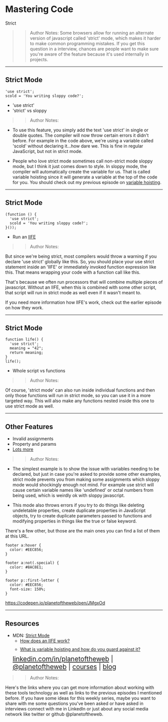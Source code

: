 <!-- .slide: data-state="title" -->

# Mastering Code
Strict

> >Author Notes:
Some browsers allow for running an alternate version of javascript called 'strict' mode, which makes it harder to make common programming mistakes. If you get this question in a interview, chances are people want to make sure you're aware of the feature because it's used internally in projects.

---

## Strict Mode

```
'use strict';
scold = 'You writing sloppy code?';
```

- 'use strict'
- 'strict' vs sloppy

> > Author Notes:

- To use this feature, you simply add the text 'use strict' in single or double quotes. The compiler will now throw certain errors it didn't before. For example in the code above, we're using a variable called 'scold' without declaring it...how dare we. This is fine in regular JavaScript, but not in strict mode.

- People who love strict mode sometimes call non-strict mode sloppy mode, but I think it just comes down to style. In sloppy mode, the compiler will automatically create the variable for us. That is called variable hoisting since it will generate a variable at the top of the code for you. You should check out my previous episode on [variable hoisting](https://www.linkedin.com/learning/mastering-web-developer-interview-code/what-is-variable-hoisting-and-how-do-you-guard-against-it).



---

## Strict Mode

```
(function () {
  'use strict';
  scold = 'You writing sloppy code?';
}());
```

- Run an [IIFE](https://www.linkedin.com/learning/mastering-web-developer-interview-code/how-does-an-iife-work)


> > Author Notes:

But since we're being strict, most compilers would throw a warning if you declare 'use strict' globally like this. So, you should place your use strict statement inside an 'IIFE' or immediately invoked function expression like this. That means wrapping your code with a function call like this.


That's because we often run processors that will combine multiple pieces of javascript. Without an IIFE, when this is combined with some other script, that script will run in strict mode as well even if it wasn't meant to.

If you need more information how IIFE's work, check out the earlier episode on how they work.

---

## Strict Mode

```
function life() {
  'use strict';
  meaning = "42";
  return meaning;
}
life();
```

- Whole script vs functions

> > Author Notes:

Of course, 'strict mode' can also run inside individual functions and then only those functions will run in strict mode, so you can use it in a more targeted way. This will also make any functions nested inside this one to use strict mode as well.


---

## Other Features


- Invalid assignments
- Property and params
- [Lots more](https://developer.mozilla.org/en-US/docs/Web/JavaScript/Reference/Strict_mode)


> > Author Notes:

- The simplest example is to show the issue with variables needing to be declared, but just in case you're asked to provide some other examples, strict mode prevents you from making some assignments which sloppy mode would shockingly enough not mind. For example use strict will cause certain variable names like 'undefined' or octal numbers from being used, which is weirdly ok with sloppy javascript.

- This mode also throws errors if you try to do things like deleting undeletable properties, create duplicate properties in JavaScript objects, try to create duplicate parameters passed to functions and modifying properties in things like the true or false keyword.

There's a few other, but those are the main ones you can find a list of them at this URL.

```
footer a:hover {
  color: #EEC856;
}

footer a:not(.special) {
  color: #8AC8E1;
}

footer p::first-letter {
  color: #EEC856;
  font-size: 150%;
}
```

https://codepen.io/planetoftheweb/pen/JMgxOd

---
## Resources
<ul>
  <li>MDN: <a href="https://developer.mozilla.org/en-US/docs/Web/JavaScript/Reference/Strict_mode">Strict Mode</a></li>
  <li style="list-style: none;">
    <ul>
      <li style="margin-bottom: 10px"><a href="https://www.linkedin.com/learning/mastering-web-developer-interview-code/how-does-an-iife-work?trk=insiders_6787408_learning">How does an IIFE work?</a></li>
      <li style="margin-bottom: 10px"><a href="https://www.linkedin.com/learning/mastering-web-developer-interview-code/what-is-variable-hoisting-and-how-do-you-guard-against-it?trk=insiders_6787408_learning">What is variable hoisting and how do you guard against it?</a></li>
    </ul>
  </li>
  <li style="list-style: none; font-size: 1.3rem;"><a href="hhttps://www.linkedin.com/in/planetoftheweb">linkedin.com/in/planetoftheweb</a> | <a href="https://www.twitter.com/planetoftheweb">@planetoftheweb</a> | <a href="https://www.linkedin.com/learning/instructors/ray-villalobos?trk=insiders_6787408_learning">courses</a> | <a href="https://raybo.org">blog</a></li>
</ul>

> > Author Notes:

Here's the links where you can get more information about working with these tools technology as well as links to the previous episodes I mentioned before. If you have some ideas for this weekly series, maybe you want to share with me some questions you've been asked or have asked in interviews connect with me in LinkedIn or just about any social media network like twitter or github @planetoftheweb.
